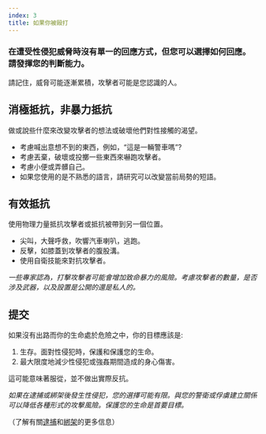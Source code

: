 ```yaml
---
index: 3
title: 如果你被毆打
---
```

### 在遭受性侵犯威脅時沒有單一的回應方式，但您可以選擇如何回應。請發揮您的判斷能力。

請記住，威脅可能逐漸累積，攻擊者可能是您認識的人。

## 消極抵抗，非暴力抵抗

做或說些什麼來改變攻擊者的想法或破壞他們對性接觸的渴望。

* 考慮喊出意想不到的東西，例如，“這是一輛警車嗎”?
* 考慮丟棄，破壞或投擲一些東西來嚇跑攻擊者。
* 考慮小便或弄髒自己。
* 如果您使用的是不熟悉的語言，請研究可以改變當前局勢的短語。

## 有效抵抗

使用物理力量抵抗攻擊者或抵抗被帶到另一個位置。

*   尖叫，大聲呼救，吹響汽車喇叭，逃跑。
*   反擊，如膝蓋到攻擊者的腹股溝。
*   使用自衛技能來對抗攻擊者。

*一些專家認為，打擊攻擊者可能會增加致命暴力的風險。考慮攻擊者的數量，是否涉及武器，以及設置是公開的還是私人的。*

## 提交

如果沒有出路而你的生命處於危險之中，你的目標應該是:

1. 生存。面對性侵犯時，保護和保護您的生命。
2. 最大限度地減少性侵犯或強姦期間造成的身心傷害。

這可能意味著服從，並不做出實際反抗。

*如果在逮捕或綁架後發生性侵犯，您的選擇可能有限。與您的警衛或俘虜建立關係可以降低各種形式的攻擊風險。保護您的生命是首要目標。*

（了解有關[逮捕](umbrella://incident-response/arrests)和[綁架](umbrella://incident-response/kidnapping)的更多信息）